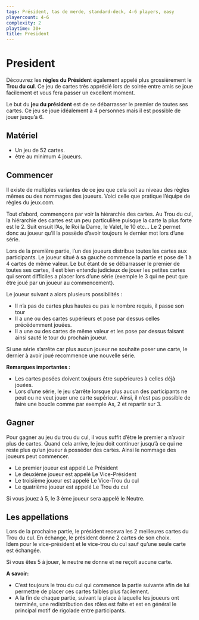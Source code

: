 ```yaml
---
tags: Président, tas de merde, standard-deck, 4-6 players, easy
playercount: 4-6
complexity: 2
playtime: 30+
title: President
---
```

# President
Découvrez les **règles du Présiden**t également appelé plus grossièrement le **Trou du cul**. Ce jeu de cartes très apprécié lors de soirée entre amis se joue facilement et vous fera passer un excellent moment.

Le but du **jeu du président** est de se débarrasser le premier de toutes ses cartes. Ce jeu se joue idéalement à 4 personnes mais il est possible de jouer jusqu’à 6.

## Matériel

-   Un jeu de 52 cartes.
-   être au minimum 4 joueurs.

## Commencer

Il existe de multiples variantes de ce jeu que cela soit au niveau des règles mêmes ou des nommages des joueurs. Voici celle que pratique l’équipe de règles du jeux.com.

Tout d’abord, commençons par voir la hiérarchie des cartes. Au Trou du cul, la hiérarchie des cartes est un peu particulière puisque la carte la plus forte est le 2. Suit ensuit l’As, le Roi la Dame, le Valet, le 10 etc… Le 2 permet donc au joueur qu’il la possède d’avoir toujours le dernier mot lors d’une série.

Lors de la première partie, l’un des joueurs distribue toutes les cartes aux participants. Le joueur situé à sa gauche commence la partie et pose de 1 à 4 cartes de même valeur. Le but étant de se débarrasser le premier de toutes ses cartes, il est bien entendu judicieux de jouer les petites cartes qui seront difficiles a placer lors d’une série (exemple le 3 qui ne peut que être joué par un joueur au commencement).

Le joueur suivant a alors plusieurs possibilités :

- Il n’a pas de cartes plus hautes ou pas le nombre requis, il passe son tour
- Il a une ou des cartes supérieurs et pose par dessus celles précédemment jouées.
- Il a une ou des cartes de même valeur et les pose par dessus faisant ainsi sauté le tour du prochain joueur.

Si une série s’arrête car plus aucun joueur ne souhaite poser une carte, le dernier à avoir joué recommence une nouvelle série.

**Remarques importantes :**

- Les cartes posées doivent toujours être supérieures à celles déjà jouées.
- Lors d’une série, le jeu s’arrête lorsque plus aucun des participants ne peut ou ne veut jouer une carte supérieur. Ainsi, il n’est pas possible de faire une boucle comme par exemple As, 2 et repartir sur 3.

## Gagner

Pour gagner au jeu du trou du cul, il vous suffit d’être le premier a n’avoir plus de cartes. Quand cela arrive, le jeu doit continuer jusqu’à ce qui ne reste plus qu’un joueur à posséder des cartes. Ainsi le nommage des joueurs peut commencer.

-   Le premier joueur est appelé Le Président
-   Le deuxième joueur est appelé Le Vice-Président
-   Le troisième joueur est appelé Le Vice-Trou du cul
-   Le quatrième joueur est appelé Le Trou du cul

Si vous jouez à 5, le 3 ème joueur sera appelé le Neutre.

## Les appellations

Lors de la prochaine partie, le président recevra les 2 meilleures cartes du Trou du cul. En échange, le président donne 2 cartes de son choix.  
Idem pour le vice-président et le vice-trou du cul sauf qu’une seule carte est échangée.

Si vous êtes 5 à jouer, le neutre ne donne et ne reçoit aucune carte.

**A savoir:**

- C’est toujours le trou du cul qui commence la partie suivante afin de lui permettre de placer ces cartes faibles plus facilement.
- A la fin de chaque partie, suivant la place à laquelle les joueurs ont terminés, une redistribution des rôles est faite et est en général le principal motif de rigolade entre participants.